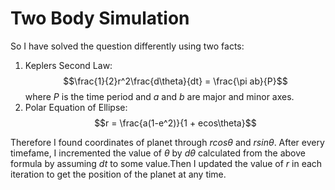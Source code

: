 # Two Body Simulation
So I have solved the question differently using two facts:
1) Keplers Second Law: $$\frac{1}{2}r^2\frac{d\theta}{dt} = \frac{\pi ab}{P}$$
where $P$ is the time period and $a$ and $b$ are major and minor axes.
2) Polar Equation of Ellipse:
$$r = \frac{a(1-e^2)}{1 + ecos\theta}$$

Therefore I found coordinates of planet through $rcos\theta$ and $rsin\theta$. After every timefame, I incremented the value of $\theta$ by $d\theta$ calculated from the above formula by assuming $dt$ to some value.Then I updated the value of $r$ in each iteration to get the position of the planet at any time.
